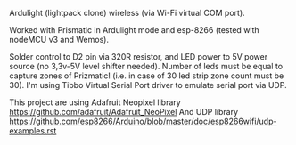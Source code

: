 Ardulight (lightpack clone) wireless (via Wi-Fi virtual COM port).

Worked with Prismatic in Ardulight mode and esp-8266 (tested with nodeMCU v3 and Wemos).

Solder control to D2 pin via 320R resistor, and LED power to 5V power source (no 3,3v-5V level shifter needed).
Number of leds must be equal to capture zones of Prizmatic! (i.e. in case of 30 led strip zone count must be 30).
I'm using Tibbo Virtual Serial Port driver to emulate serial port via UDP.

This project are using Adafruit Neopixel library
https://github.com/adafruit/Adafruit_NeoPixel
And UDP library
https://github.com/esp8266/Arduino/blob/master/doc/esp8266wifi/udp-examples.rst
